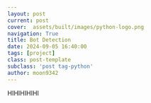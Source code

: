 ```yaml
---
layout: post
current: post
cover:  assets/built/images/python-logo.png
navigation: True
title: Bot Detection
date: 2024-09-05 16:40:00
tags: [project]
class: post-template
subclass: 'post tag-python'
author: moon9342
---
```





HIHIHIHIHI